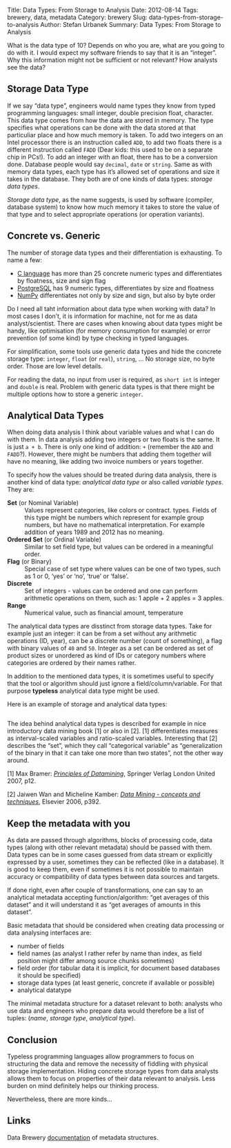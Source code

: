Title: Data Types: From Storage to Analysis 
Date: 2012-08-14
Tags: brewery, data, metadata
Category: brewery
Slug: data-types-from-storage-to-analysis
Author: Stefan Urbanek
Summary: Data Types: From Storage to Analysis 

<p>What is the data type of 10? Depends on who you are, what are you going to do with it. I would expect my software friends to say that it is an &#8220;integer&#8221;. Why this information might not be sufficient or not relevant? How analysts see the data?</p>

<h2>Storage Data Type</h2>

<p>If we say &#8220;data type&#8221;, engineers would name types they know from typed programming languages: small integer, double precision float, character. This data type comes from how the data are stored in memory. The type specifies what operations can be done with the data stored at that particuliar place and how much memory is taken. To add two integers on an Intel processor there is an instruction called <code>ADD</code>, to add two floats there is a different instruction called <code>FADD</code> (Dear kids: this used to be on a separate chip in PCs!). To add an integer with an float, there has to be a conversion done. Database people would say <code>decimal</code>, <code>date</code> or <code>string</code>. Same as with memory data types, each type has it&#8217;s allowed set of operations and size it takes in the database. They both are of one kinds of data types: <em>storage data types</em>.</p>

<p><em>Storage data type</em>, as the name suggests, is used by software (compiler, database system) to know how much memory it takes to store the value of that type and to select appropriate operations (or operation variants).</p>

<h2>Concrete vs. Generic</h2>

<p>The number of storage data types and their differentiation is exhausting. To name a few:</p>

<ul><li><a href="http://en.wikipedia.org/wiki/C_data_types">C language</a> has more than 25 concrete numeric types and differentiates by floatness, size and sign flag</li>
<li><a href="http://www.postgresql.org/docs/9.1/static/datatype-numeric.html#DATATYPE-INT">PostgreSQL</a> has 9 numeric types, differentiates by size and floatness</li>
<li><a href="http://docs.scipy.org/doc/numpy/reference/arrays.dtypes.html">NumPy</a> differentiates not only by size and sign, but also by byte order</li>
</ul><p>Do I need all taht information about data type when working with data? In most cases I don&#8217;t, it is information for machine, not for me as data analyst/scientist. There are cases when knowing about data types might be handy, like optimisation (for memory consumption for example) or error prevention (of some kind) by type checking in typed languages.</p>

<p>For simplification, some tools use generic data types and hide the concrete storage type: <code>integer</code>, <code>float</code> (or <code>real</code>), <code>string</code>, &#8230; No storage size, no byte order. Those are low level details.</p>

<p>For reading the data, no input from user is required, as <code>short int</code> is integer and <code>double</code> is real. Problem with generic data types is that there might be multiple options how to store a generic <code>integer</code>.</p>

<h2>Analytical Data Types</h2>

<p>When doing data analysis I think about variable values and what I can do with them. In data analysis adding two integers or two floats is the same. It is just <code>a + b</code>. There is only one kind of addition: <code>+</code> (remember the <code>ADD</code> and <code>FADD</code>?). However, there might be numbers that adding them together will have no meaning, like adding two invoice numbers or years together.</p>

<p>To specify how the values should be treated during data analysis, there is another kind of data type: <em>analytical data type</em> or also called <em>variable types</em>. They are:</p>

<dl><dt><strong>Set</strong> (or Nominal Variable)</dt>
<dd>Values represent categories, like colors or contract. types. Fields of
this type might be numbers which represent for example group numbers, but have
no mathematical interpretation. For example addition of years 1989 and 2012
has no meaning.</dd>

<dt><strong>Ordered Set</strong> (or Ordinal Variable)</dt>
<dd>Similar to set field type, but values can be ordered in a meaningful order.</dd>

<dt><strong>Flag</strong> (or Binary)</dt>
<dd>Special case of set type where values can be one of two types, such as 1 or 0, ‘yes’ or ‘no’, ‘true’ or ‘false’.</dd>

<dt><strong>Discrete</strong></dt>
<dd>Set of integers - values can be ordered and one can perform arithmetic operations on them, such as: 1 apple + 2 apples = 3 apples.</dd>

<dt><strong>Range</strong></dt>
<dd>Numerical value, such as financial amount, temperature</dd>
</dl><p>The analytical data types are disstinct from storage data types. Take for example just an integer: it can be from a set without any arithmetic operations (ID, year), can be a discrete number (count of something), a flag with binary values of <code>40</code> and <code>50</code>. Integer as a set can be ordered as set of product sizes or unordered as kind of IDs or category numbers where categories are ordered by their names rather.</p>

<p>In addition to the mentioned data types, it is sometimes useful to specify that the tool or algorithm should just ignore a field/column/variable. For that purpose <strong>typeless</strong> analytical data type might be used.</p>

<p>Here is an example of storage and analytical data types:</p>

<p><img src="http://media.tumblr.com/tumblr_m8pz2eAz8i1qgmvbu.png" alt=""/></p>

<p>The idea behind analytical data types is described for example in nice introductory data mining book [1] or also in [2]. [1] differentiates measures as interval-scaled variables and ratio-scaled variables. Interesting that [2] describes the &#8220;set&#8221;, which they call &#8220;categorical variable&#8221; as &#8220;generalization of the binary in that it can take one more than two states&#8221;, not the other way around.</p>

<p>[1] Max Bramer: <a href="http://books.google.sk/books?id=xVW7NslHNHsC&amp;lpg=PP1&amp;ots=WjUU2gy5Zn&amp;dq=principles%20of%20data%20mining&amp;hl=sk&amp;pg=PP1#v=onepage&amp;q=principles%20of%20data%20mining&amp;f=false"><em>Principles of Datamining</em></a>, Springer Verlag London United 2007, p12.</p>

<p>[2] Jaiwen Wan and Micheline Kamber: <a href="http://books.google.sk/books?id=AfL0t-YzOrEC&amp;lpg=PP1&amp;ots=UvWVzPetD2&amp;dq=Data%20Mining%20-%20concepts%20and%20techniques&amp;pg=PP1#v=onepage&amp;q=Data%20Mining%20-%20concepts%20and%20techniques&amp;f=false"><em>Data Mining - concepts and techniques</em></a>, Elsevier 2006, p392.</p>

<h2>Keep the metadata with you</h2>

<p>As data are passed through algorithms, blocks of processing code, data types (along with other relevant metadata) should be passed with them. Data types can be in some cases guessed from data stream or explicitly expressed by a user, sometimes they can be reflected (like in a database). It is good to keep them, even if sometimes it is not possible to maintain accuracy or compatibility of data types between data sources and targets.</p>

<p>If done right, even after couple of transformations, one can say to an analytical metadata accepting function/algorithm: &#8220;get averages of this dataset&#8221; and it will understand it as &#8220;get averages of amounts in this dataset&#8221;.</p>

<p>Basic metadata that should be considered when creating data processing or data analysing interfaces are:</p>

<ul><li>number of fields</li>
<li>field names (as analyst I rather refer by name than index, as field position might differ among source chunks sometimes)</li>
<li>field order (for tabular data it is implicit, for document based databases it should be specified)</li>
<li>storage data types (at least generic, concrete if available or possible)</li>
<li>analytical datatype</li>
</ul><p>The minimal metadata structure for a dataset relevant to both: analysts who use data and engineers who prepare data would therefore be a list of tuples: (<em>name</em>, <em>storage type</em>, <em>analytical type</em>).</p>

<h2>Conclusion</h2>

<p>Typeless programming languages allow programmers to focus on structuring the data and remove the necessity of fiddling with physical storage implementation. Hiding concrete storage types from data analysts allows them to focus on properties of their data relevant to analysis. Less burden on mind definitely helps our thinking process.</p>

<p>Nevertheless, there are more kinds&#8230;</p>

<h2>Links</h2>

<p>Data Brewery <a href="http://packages.python.org/brewery/metadata.html">documentation</a> of metadata structures.</p>